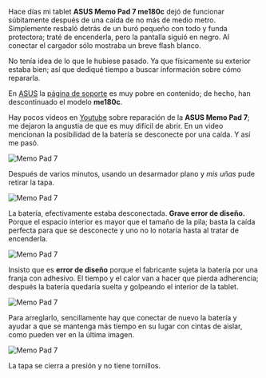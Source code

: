 
Hace días mi tablet **ASUS Memo Pad 7 me180c** dejó de funcionar súbitamente después de una caída de no más de medio metro. Simplemente resbaló detrás de un buró pequeño con todo y funda protectora; traté de encenderla, pero la pantalla siguió en negro. Al conectar el cargador sólo mostraba un breve flash blanco.

No tenía idea de lo que le hubiese pasado. Ya que físicamente su exterior estaba bien; así que dediqué tiempo a buscar información sobre cómo repararla.

En [ASUS](http://www.asus.com/) la [página de soporte](http://www.asus.com/mx/supportonly/ASUS%20MeMO%20Pad%207%20%28ME170C%29/HelpDesk/) es muy pobre en contenido; de hecho, han descontinuado el modelo **me180c**.

Hay pocos videos en [Youtube](https://www.youtube.com/) sobre reparación de la **ASUS Memo Pad 7**; me dejaron la angustia de que es muy difícil de abrir. En un video mencionan la posibilidad de la batería se desconecte por una caída. Y así me pasó.

<img class="img-responsive" src="asus-reparacion-memo-pad-7-me170c/asus-memo-pad-7-me170c-01-1024.jpg" alt="Memo Pad 7">

Después de varios minutos, usando un desarmador plano y _mis uñas_ pude retirar la tapa.

<img class="img-responsive" src="asus-reparacion-memo-pad-7-me170c/asus-memo-pad-7-me170c-02-1024.jpg" alt="Memo Pad 7">

La batería, efectivamente estaba desconectada. **Grave error de diseño.** Porque el espacio interior es mayor que el tamaño de la pila; basta la caída perfecta para que se desconecte y uno no lo notaría hasta al tratar de encenderla.

<img class="img-responsive" src="asus-reparacion-memo-pad-7-me170c/asus-memo-pad-7-me170c-03-1024.jpg" alt="Memo Pad 7">

Insisto que es **error de diseño** porque el fabricante sujeta la batería por una franja con adhesivo. El tiempo y el calor van a hacer que pierda adherencia; después la batería quedaría suelta y golpeando el interior de la tablet.

<img class="img-responsive" src="asus-reparacion-memo-pad-7-me170c/asus-memo-pad-7-me170c-04-1024.jpg" alt="Memo Pad 7">

Para arreglarlo, sencillamente hay que conectar de nuevo la batería y ayudar a que se mantenga más tiempo en su lugar con cintas de aislar, como pueden ver en la última imagen.

<img class="img-responsive" src="asus-reparacion-memo-pad-7-me170c/asus-memo-pad-7-me170c-05-800.jpg" alt="Memo Pad 7">

La tapa se cierra a presión y no tiene tornillos.
